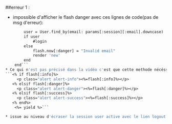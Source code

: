 ##erreur 1 :  
* impossible d'afficher le flash danger avec ces lignes de code(pas de msg d'erreur):
```def create 
        user = User.find_by(email: params[:session][:email].downcase)
        if user 
            #login
        else 
            flash.now[:danger] = "Invalid email"
            render 'new'
        end
    end```  
* Ce qui n'est pas précisé dans la vidéo c'est que cette methode nécéssite un appel depuis le fichier.html.erb concerné. Placer ce qui suit dans application.html.erb dans le body :  
```<% if flash[:info]%>
     <p class="alert alert-info"><%=flash[:info]%></p>
   <% elsif flash[:danger]%>
     <p class="alert alert-danger"><%=flash[:danger]%></p>
   <% elsif flash[:success]%>
     <p class="alert alert-success"><%=flash[:success]%></p>
   <% end%>
    <%= yield %>```  

* issue au niveau d'écraser la session user active avec le lien logout. 
